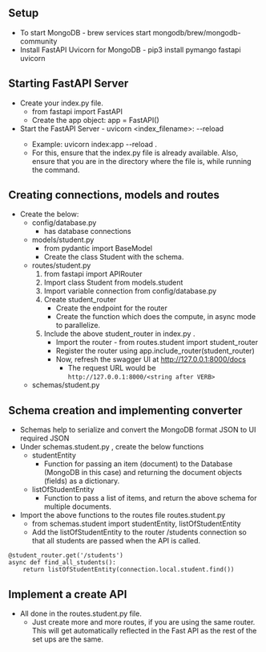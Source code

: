 

## Setup
- To start MongoDB - brew services start mongodb/brew/mongodb-community 
- Install FastAPI Uvicorn for MongoDB - pip3 install pymango fastapi uvicorn 


## Starting FastAPI Server
- Create your index.py file.
	- from fastapi import FastAPI
	- Create the app object: app = FastAPI() 
- Start the FastAPI Server - uvicorn <index_filename>:<appname> --reload 
	- Example:  uvicorn index:app --reload . 
	- For this, ensure that the index.py  file is already available. Also, ensure that you are in the directory where the file is, while running the command.


## Creating connections, models and routes
- Create the below:
	- config/database.py 
		- has database connections
	- models/student.py 
		- from pydantic import BaseModel 
		- Create the class Student with the schema.
	- routes/student.py 
		1. from fastapi import APIRouter
		2. Import class Student from models.student 
		3. Import variable connection from config/database.py 
		4. Create student_router 
			- Create the endpoint for the router
			- Create the function which does the compute, in async mode to parallelize.
		5. Include the above student_router in index.py .
			- Import the router - from routes.student import student_router 
			- Register the router  using app.include_router(student_router) 
			- Now, refresh the swagger UI at http://127.0.0.1:8000/docs 
				- The request URL would be `http://127.0.0.1:8000/<string after VERB>`
	- schemas/student.py



## Schema creation and implementing converter
- Schemas help to serialize and convert the MongoDB format JSON to UI required JSON
- Under schemas.student.py , create the below functions
	- studentEntity
		- Function for passing an item (document) to the Database (MongoDB in this case) and returning the document objects (fields) as a dictionary.
	- listOfStudentEntity
		- Function to pass a list of items, and return the above schema for multiple documents.
- Import the above functions to the routes file routes.student.py 
	- from schemas.student import studentEntity, listOfStudentEntity
	- Add the listOfStudentEntity to the router /students  connection so that all students are passed when the API is called.
```
@student_router.get('/students')
async def find_all_students():
    return listOfStudentEntity(connection.local.student.find())
```


## Implement a create API
- All done in the routes.student.py file. 
	- Just create more and more routes, if you are using the same router. This will get automatically reflected in the Fast API as the rest of the set ups are the same.